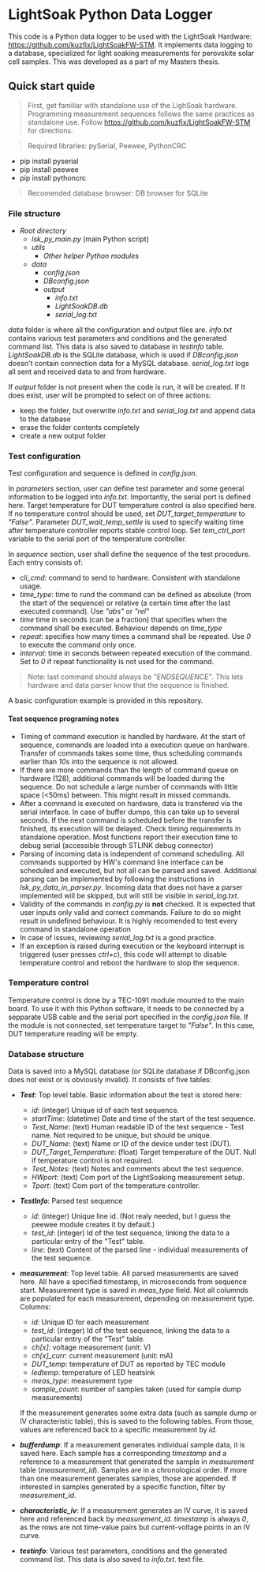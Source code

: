 # LightSoak Python Data Logger
This code is a Python data logger to be used with the LightSoak Hardware: https://github.com/kuzfix/LightSoakFW-STM. It implements data logging to a database, specialized for light soaking measurements for perovskite solar cell samples. This was developed as a part of my Masters thesis.

## Quick start quide
> First, get familiar with standalone use of the LighSoak hardware. Programming measurement sequences follows the same practices as standalone use. Follow https://github.com/kuzfix/LightSoakFW-STM for directions.

> Required libraries: pySerial, Peewee, PythonCRC
- pip install pyserial
- pip install peewee
- pip install pythoncrc

> Recomended database browser: DB browser for SQLite

### File structure
- *Root directory*
    - *lsk_py_main.py* (main Python script)
    - *utils*
        - *Other helper Python modules*
    - *data*
        - *config.json*
		- *DBconfig.json*
        - *output*
            - *info.txt*
            - *LightSoakDB.db*
            - *serial_log.txt*

*data* folder is where all the configuration and output files are. *info.txt* contains various test parameters and conditions and the generated command list. This data is also saved to database in *testinfo* table. *LightSoakDB.db* is the SQLite database, which is used if *DBconfig.json* doesn't contain connection data for a MySQL database. *serial_log.txt* logs all sent and received data to and from hardware.

If *output* folder is not present when the code is run, it will be created. If It does exist, user will be prompted to select on of three actions:
- keep the folder, but overwrite *info.txt* and *serial_log.txt* and append data to the database
- erase the folder contents completely
- create a new output folder

### Test configuration
Test configuration and sequence is defined in *config.json*.

In *parameters* section, user can define test parameter and some general information to be logged into *info.txt*. Importantly, the serial port is defined here. Target temperature for DUT temperature control is also specified here. If no temperature control should be used, set *DUT_target_temperature* to *"False"*. Parameter *DUT_wait_temp_settle* is used to specify waiting time after temperature controller reports stable control loop. Set *tem_ctrl_port* variable to the serial port of the temperature controller.

In *sequence* section, user shall define the sequence of the test procedure. Each entry consists of:
- *cli_cmd*: command to send to hardware. Consistent with standalone usage.
- *time_type*: time to rund the command can be defined as absolute (from the start of the sequence) or relative (a certain time after the last executed command). Use *"abs"* or *"rel"*
- *time* time in seconds (can be a fraction) that specifies when the command shall be executed. Behaviour depends on *time_type*
- *repeat*: specifies how many times a command shall be repeated. Use *0* to execute the command only once.
- *interval*: time in seconds between repeated execution of the command. Set to *0* if repeat functionality is not used for the command.

> Note: last command should always be *"ENDSEQUENCE"*. This lets hardware and data parser know that the sequence is finished.

A basic configuration example is provided in this repository.

#### Test sequence programing notes
- Timing of command execution is handled by hardware. At the start of sequence, commands are loaded into a execution queue on hardware. Transfer of commands takes some time, thus scheduling commands earlier than *10s* into the sequence is not allowed.
- If there are more commands than the length of command queue on hardware (128), additional commands will be loaded during the sequence. Do not schedule a large number of commands with little space (<50ms) between. This might result in missed commands.
- After a command is executed on hardware, data is transfered via the serial interface. In case of buffer dumps, this can take up to several seconds. If the next command is scheduled before the transfer is finished, its execution will be delayed. Check timing requirements in standalone operation. Most functions report their execution time to debug serial (accessible through STLINK debug connector)
- Parsing of incoming data is independent of command scheduling. All commands supported by HW's command line interface can be scheduled and executed, but not all can be parsed and saved. Additional parsing can be implemented by following the instructions in *lsk_py_data_in_parser.py*. Incoming data that does not have a parser implemented will be skipped, but will still be visible in *serial_log.txt*.
- Validity of the commands in *config.py* is **not** checked. It is expected that user inputs only valid and correct commands. Failure to do so might result in undefined behaviour. It is highly recomended to test every command in standalone operation
- In case of issues, reviewing *serial_log.txt* is a good practice.
- If an exception is raised during execution or the keyboard interrupt is triggered (user presses *ctrl+c*), this code will attempt to disable temperature control and reboot the hardware to stop the sequence.

### Temperature control
Temperature control is done by a TEC-1091 module mounted to the main board. To use it with this Python software, it needs to be connected by a sepparate USB cable and the serial port specified in the *config.json* file. If the module is not connected, set temperature target to *"False"*. In this case, DUT temperature reading will be empty.

### Database structure

Data is saved into a MySQL database (or SQLite database if DBconfig.json does not exist or is obviously invalid). It consists of five tables:
- ***Test***: Top level table. Basic information about the test is stored here:
	- *id*: (integer) Unique id of each test sequence.
	- *startTime*: (datetime) Date and time of the start of the test sequence.
	- *Test_Name*: (text) Human readable ID of the test sequence - Test name. Not required to be unique, but should be unique.
	- *DUT_Name*: (text) Name or ID of the device under test (DUT).
	- *DUT_Target_Temperature*: (float) Target temperature of the DUT. Null if temperature control is not required.
	- *Test_Notes*: (text) Notes and comments about the test sequence.
	- *HWport*: (text) Com port of the LightSoaking measurement setup.
	- *Tport*: (text) Com port of the temperature controller.
	
- ***TestInfo***: Parsed test sequence
	- *id*: (integer) Unique line id. (Not realy needed, but I guess the peewee module creates it by default.)
	- *test_id*: (integer) Id of the test sequence, linking the data to a particular entry of the "Test" table.
	- *line*: (text) Content of the parsed line - individual measurements of the test sequence.
	
- ***measurement***: Top level table. All parsed measurements are saved here. All have a specified timestamp, in microseconds from sequence start. Measurement type is saved in *meas_type* field. Not all columnds are populated for each measurement, depending on measurement type. Columns:
    - *id*: Unique ID for each measurement
	- *test_id*: (integer) Id of the test sequence, linking the data to a particular entry of the "Test" table.
    - *ch[x]*: voltage measurement (unit: V)
    - *ch[x]_curr*: current measurement (unit: mA)
    - *DUT_temp*: temperature of DUT as reported by TEC module
    - *ledtemp*: temperature of LED heatsink
    - *meas_type*: measurement type
    - *sample_count*: number of samples taken (used for sample dump measurements)

    If the measurement generates some extra data (such as sample dump or IV characteristic table), this is saved to the following tables. From those, values are referenced back to a specific measurement by *id*.

- ***bufferdump***: If a measurement generates individual sample data, it is saved here. Each sample has a corresponding *timestamp* and a reference to a measurement that generated the sample in *measurement* table (*measurement_id*). Samples are in a chronological order. If more than one measurement generates samples, those are appended. If interested in samples generated by a specific function, filter by *measurement_id*.

- ***characteristic_iv***: If a measurement generates an IV curve, it is saved here and referenced back by *measurement_id*. *timestamp* is always *0*, as the rows are not time-value pairs but current-voltage points in an IV curve.

- ***testinfo***: Various test parameters, conditions and the generated command list. This data is also saved to *info.txt*. text file.
